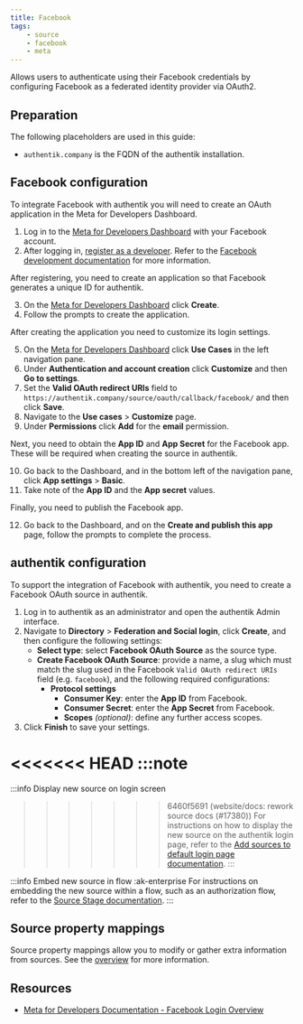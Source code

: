 ```yaml
---
title: Facebook
tags:
    - source
    - facebook
    - meta
---
```


Allows users to authenticate using their Facebook credentials by configuring Facebook as a federated identity provider via OAuth2.

## Preparation

The following placeholders are used in this guide:

- `authentik.company` is the FQDN of the authentik installation.

## Facebook configuration

To integrate Facebook with authentik you will need to create an OAuth application in the Meta for Developers Dashboard.

1. Log in to the [Meta for Developers Dashboard](https://developers.facebook.com/) with your Facebook account.
2. After logging in, [register as a developer](https://developers.facebook.com/async/registration). Refer to the [Facebook development documentation](https://developers.facebook.com/docs/development) for more information.

After registering, you need to create an application so that Facebook generates a unique ID for authentik.

3. On the [Meta for Developers Dashboard](https://developers.facebook.com/) click **Create**.
4. Follow the prompts to create the application.

After creating the application you need to customize its login settings.

5. On the [Meta for Developers Dashboard](https://developers.facebook.com/) click **Use Cases** in the left navigation pane.
6. Under **Authentication and account creation** click **Customize** and then **Go to settings**.
7. Set the **Valid OAuth redirect URIs** field to `https://authentik.company/source/oauth/callback/facebook/` and then click **Save**.
8. Navigate to the **Use cases** > **Customize** page.
9. Under **Permissions** click **Add** for the **email** permission.

Next, you need to obtain the **App ID** and **App Secret** for the Facebook app. These will be required when creating the source in authentik.

10. Go back to the Dashboard, and in the bottom left of the navigation pane, click **App settings** > **Basic**.
11. Take note of the **App ID** and the **App secret** values.

Finally, you need to publish the Facebook app.

12. Go back to the Dashboard, and on the **Create and publish this app** page, follow the prompts to complete the process.

## authentik configuration

To support the integration of Facebook with authentik, you need to create a Facebook OAuth source in authentik.

1. Log in to authentik as an administrator and open the authentik Admin interface.
2. Navigate to **Directory** > **Federation and Social login**, click **Create**, and then configure the following settings:
    - **Select type**: select **Facebook OAuth Source** as the source type.
    - **Create Facebook OAuth Source**: provide a name, a slug which must match the slug used in the Facebook `Valid OAuth redirect URIs` field (e.g. `facebook`), and the following required configurations:
        - **Protocol settings**
            - **Consumer Key**: enter the **App ID** from Facebook.
            - **Consumer Secret**: enter the **App Secret** from Facebook.
            - **Scopes** _(optional)_: define any further access scopes.
3. Click **Finish** to save your settings.

<<<<<<< HEAD
:::note
=======
:::info Display new source on login screen
>>>>>>> 6460f5691 (website/docs: rework source docs (#17380))
For instructions on how to display the new source on the authentik login page, refer to the [Add sources to default login page documentation](../../index.md#add-sources-to-default-login-page).
:::

:::info Embed new source in flow :ak-enterprise
For instructions on embedding the new source within a flow, such as an authorization flow, refer to the [Source Stage documentation](../../../../../add-secure-apps/flows-stages/stages/source/).
:::

## Source property mappings

Source property mappings allow you to modify or gather extra information from sources. See the [overview](../../property-mappings/index.md) for more information.

## Resources

- [Meta for Developers Documentation - Facebook Login Overview](https://developers.facebook.com/docs/facebook-login/overview)
